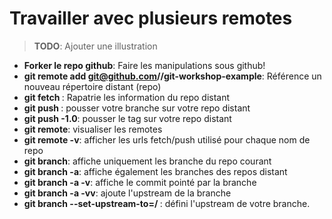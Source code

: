 # Travailler avec plusieurs remotes

> **TODO**: Ajouter une illustration

* **Forker le repo github**: Faire les manipulations sous github!
* **git remote add <votrepseudo> git@github.com/<pseudo>/git-workshop-example**:
  Référence un nouveau répertoire distant (repo)
* **git fetch <pseudo>**: Rapatrie les information du repo distant
* **git push <pseudo> <votrenom>**: pousser votre branche sur votre repo distant
* **git push <pseudo> <votrenom>-1.0**: pousser le tag sur votre repo distant
* **git remote**: visualiser les remotes
* **git remote -v**: afficher les urls fetch/push utilisé pour chaque nom de
  repo
* **git branch**: affiche uniquement les branche du repo courant
* **git branch -a**: affiche également les branches des repos distant
* **git branch -a -v**: affiche le commit pointé par la branche
* **git branch -a -vv**: ajoute l'upstream de la branche
* **git branch --set-upstream-to=<pseudo>/<votrenom> <votrenom>**: défini
  l'upstream de votre branche.
